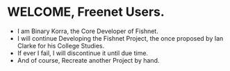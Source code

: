 # WELCOME, Freenet Users.

* I am Binary Korra, the Core Developer of Fishnet.
* I will continue Developing the Fishnet Project, the once proposed by Ian Clarke for his College Studies.
* If ever I fail, I will discontinue it until due time.
* And of course, Recreate another Project by hand.
